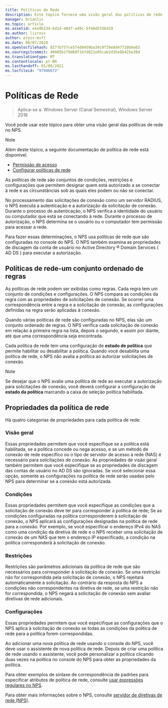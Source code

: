 ```yaml
---
title: Políticas de Rede
description: Este tópico fornece uma visão geral das políticas de rede para o servidor de políticas de rede no Windows Server 2016 e inclui links para diretrizes adicionais sobre o NPS.
manager: brianlic
ms.topic: article
ms.assetid: e4a9b134-6d1d-40d7-a49c-5f46d5fdb419
ms.author: lizross
author: eross-msft
ms.date: 08/07/2020
ms.openlocfilehash: 8277b757ce5f4d8459ba39c9f29e8d47720b6e03
ms.sourcegitcommit: 40905b1f9d68f1b7d821e05cab2d35e9b425e38d
ms.translationtype: MT
ms.contentlocale: pt-BR
ms.lasthandoff: 01/06/2021
ms.locfileid: "97946672"
---
```

# <a name="network-policies"></a>Políticas de Rede

>Aplica-se a: Windows Server (Canal Semestral), Windows Server 2016

Você pode usar este tópico para obter uma visão geral das políticas de rede no NPS.

>[!NOTE]
>Além deste tópico, a seguinte documentação de política de rede está disponível.
> - [Permissão de acesso](nps-np-access.md)
> - [Configurar políticas de rede](nps-np-configure.md)

As políticas de rede são conjuntos de condições, restrições e configurações que permitem designar quem está autorizado a se conectar à rede e as circunstâncias sob as quais eles podem ou não se conectar.

No processamento das solicitações de conexão como um servidor RADIUS, o NPS executa a autenticação e a autorização da solicitação de conexão. Durante o processo de autenticação, o NPS verifica a identidade do usuário ou computador que está se conectando à rede. Durante o processo de autorização, o NPS determina se o usuário ou o computador tem permissão para acessar a rede.

Para fazer essas determinações, o NPS usa políticas de rede que são configuradas no console do NPS. O NPS também examina as propriedades de discagem da conta de usuário no Active Directory &reg; Domain Services \( AD DS \) para executar a autorização.

## <a name="network-policies---an-ordered-set-of-rules"></a>Políticas de rede-um conjunto ordenado de regras

As políticas de rede podem ser exibidas como regras. Cada regra tem um conjunto de condições e configurações. O NPS compara as condições da regra com as propriedades de solicitações de conexão. Se ocorrer uma correspondência entre a regra e a solicitação de conexão, as configurações definidas na regra serão aplicadas à conexão.

Quando várias políticas de rede são configuradas no NPS, elas são um conjunto ordenado de regras. O NPS verifica cada solicitação de conexão em relação à primeira regra na lista, depois o segundo, e assim por diante, até que uma correspondência seja encontrada.

Cada política de rede tem uma configuração de **estado de política** que permite habilitar ou desabilitar a política. Quando você desabilita uma política de rede, o NPS não avalia a política ao autorizar solicitações de conexão.

>[!NOTE]
>Se desejar que o NPS avalie uma política de rede ao executar a autorização para solicitações de conexão, você deverá configurar a configuração de **estado da política** marcando a caixa de seleção política habilitada.

## <a name="network-policy-properties"></a>Propriedades da política de rede

Há quatro categorias de propriedades para cada política de rede:

### <a name="overview"></a>Visão geral

 Essas propriedades permitem que você especifique se a política está habilitada, se a política concede ou nega acesso, e se um método de conexão de rede específico ou o tipo de servidor de acesso à rede (NAS) é necessário para solicitações de conexão. As propriedades de visão geral também permitem que você especifique se as propriedades de discagem das contas de usuário no AD DS são ignoradas. Se você selecionar essa opção, somente as configurações na política de rede serão usadas pelo NPS para determinar se a conexão está autorizada.


### <a name="conditions"></a>Condições

 Essas propriedades permitem que você especifique as condições que a solicitação de conexão deve ter para corresponder à política de rede; Se as condições configuradas na política corresponderem à solicitação de conexão, o NPS aplicará as configurações designadas na política de rede para a conexão. Por exemplo, se você especificar o endereço IPv4 do NAS como uma condição da diretiva de rede e o NPS receber uma solicitação de conexão de um NAS que tem o endereço IP especificado, a condição na política corresponderá à solicitação de conexão.


### <a name="constraints"></a>Restrições

 Restrições são parâmetros adicionais da política de rede que são necessários para corresponder à solicitação de conexão. Se uma restrição não for correspondida pela solicitação de conexão, o NPS rejeitará automaticamente a solicitação. Ao contrário da resposta do NPS a condições não correspondentes na diretiva de rede, se uma restrição não for correspondida, o NPS negará a solicitação de conexão sem avaliar diretivas de rede adicionais.

### <a name="settings"></a>Configurações

 Essas propriedades permitem que você especifique as configurações que o NPS aplica à solicitação de conexão se todas as condições da política de rede para a política forem correspondidas.

Ao adicionar uma nova política de rede usando o console do NPS, você deve usar o assistente de nova política de rede. Depois de criar uma política de rede usando o assistente, você pode personalizar a política clicando duas vezes na política no console do NPS para obter as propriedades da política.

Para obter exemplos de sintaxe de correspondência de padrões para especificar atributos de política de rede, consulte [usar expressões regulares no NPS](nps-crp-reg-expressions.md).

Para obter mais informações sobre o NPS, consulte [servidor de diretivas de rede (NPS)](nps-top.md).
